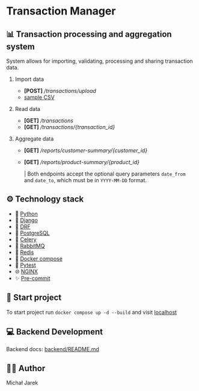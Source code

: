 # Transaction Manager

## 📊 Transaction processing and aggregation system

System allows for importing, validating, processing and sharing transaction data.

1. Import data

   - **[POST]** _/transactions/upload_
   - [sample CSV](backend/tests/integration/fixtures/test.csv)

2. Read data

   - **[GET]** _/transactions_
   - **[GET]** _/transactions/{transaction_id}_

3. Aggregate data

   - **[GET]** _/reports/customer-summary/{customer_id}_
   - **[GET]** _/reports/product-summary/{product_id}_

     | Both endpoints accept the optional query parameters `date_from` and `date_to`, which must be in `YYYY-MM-DD` format.

## ⚙️ Technology stack

- 🐍 [Python](https://www.python.org/)
- 🔨 [Django](https://www.djangoproject.com/)
- 🔧 [DRF](https://www.django-rest-framework.org/)
- 🐘 [PostgreSQL](https://www.postgresql.org/)
- 🌱 [Celery](https://docs.celeryq.dev/en/stable/index.html)
- 🐰 [RabbitMQ](https://www.rabbitmq.com/)
- 🔑 [Redis](https://redis.io/)
- 🐳 [Docker compose](https://docs.docker.com/compose/)
- 🧪 [Pytest](https://docs.pytest.org/en/stable/)
- 🌐 [NGINX](https://nginx.org/en/)
- ✨ [Pre-commit](https://pre-commit.com)

## 🚀 Start project

To start project run `docker compose up -d --build` and visit [localhost](http://localhost/)

## 💻 Backend Development

Backend docs: [backend/README.md](backend/README.md)

## 👨‍💻 Author

Michał Jarek
